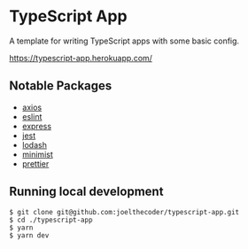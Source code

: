 # TypeScript App

A template for writing TypeScript apps with some basic config.

https://typescript-app.herokuapp.com/

## Notable Packages

- [axios](https://github.com/axios/axios)
- [eslint](https://github.com/eslint/eslint)
- [express](https://github.com/expressjs/express)
- [jest](https://github.com/facebook/jest)
- [lodash](https://github.com/lodash/lodash)
- [minimist](https://github.com/substack/minimist)
- [prettier](https://github.com/prettier/prettier)

## Running local development

```shell
$ git clone git@github.com:joelthecoder/typescript-app.git
$ cd ./typescript-app
$ yarn
$ yarn dev
```
